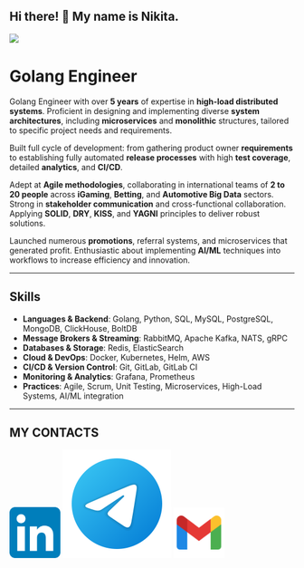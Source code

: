 ## Hi there! 👋 My name is Nikita.

![](https://komarev.com/ghpvc/?username=sheffchenk0)



# Golang Engineer

Golang Engineer with over **5 years** of expertise in **high-load distributed systems**. Proficient in designing and implementing diverse **system architectures**, including **microservices** and **monolithic** structures, tailored to specific project needs and requirements.  

Built full cycle of development: from gathering product owner **requirements** to establishing fully automated **release processes** with high **test coverage**, detailed **analytics**, and **CI/CD**.  

Adept at **Agile methodologies**, collaborating in international teams of **2 to 20 people** across **iGaming**, **Betting**, and **Automotive Big Data** sectors. Strong in **stakeholder communication** and cross-functional collaboration. Applying **SOLID**, **DRY**, **KISS**, and **YAGNI** principles to deliver robust solutions.  

Launched numerous **promotions**, referral systems, and microservices that generated profit. Enthusiastic about implementing **AI/ML** techniques into workflows to increase efficiency and innovation.

***

## Skills  

- **Languages & Backend**: Golang, Python, SQL, MySQL, PostgreSQL, MongoDB, ClickHouse, BoltDB  
- **Message Brokers & Streaming**: RabbitMQ, Apache Kafka, NATS, gRPC  
- **Databases & Storage**: Redis, ElasticSearch  
- **Cloud & DevOps**: Docker, Kubernetes, Helm, AWS  
- **CI/CD & Version Control**: Git, GitLab, GitLab CI  
- **Monitoring & Analytics**: Grafana, Prometheus  
- **Practices**: Agile, Scrum, Unit Testing, Microservices, High-Load Systems, AI/ML integration  

***

## MY CONTACTS

[<img src="./assets/LinkedIn_icon.svg.webp" width="90px" height="90px">](https://www.linkedin.com/in/nshevchenk0/)
[<img src="./assets/telegram.svg">](https://t.me/sheffic)
[<img src="./assets/gmail.svg" width="90px" height="90px">](mailto:bladdem2017@gmail.com)
